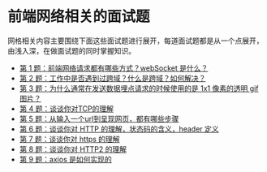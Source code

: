# 前端网络相关的面试题

网格相关内容主要围绕下面这些面试题进行展开，每道面试题都是从一个点展开，由浅入深，在做面试题的同时掌握知识。

- [第 1 题：前端网络请求都有哪些方式？webSocket 是什么？]()
- [第 2 题：工作中是否遇到过跨域？什么是跨域？如何解决？]()
- [第 3 题：为什么通常在发送数据埋点请求的时候使用的是 1x1 像素的透明 gif 图片？]()
- [第 4 题：谈谈你对TCP的理解]()
- [第 5 题：从输入一个url到呈现网页，都有哪些步骤]()
- [第 6 题：谈谈你对 HTTP 的理解，状态码的含义，header 定义]()
- [第 7 题：谈谈你对 https 的理解]()
- [第 8 题：谈谈你对 HTTP2 的理解]()
- [第 9 题：axios 是如何实现的]()


